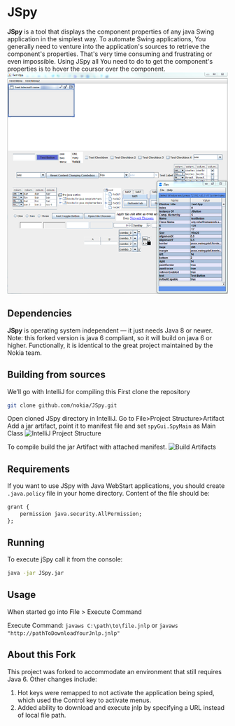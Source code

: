 # JSpy
**JSpy** is a tool that displays the component properties of any java Swing application in the simplest way. To automate Swing applications, You generally need to venture into the application's sources to retrieve the component's properties. That's very time consuming and frustrating or even impossible. Using JSpy all You need to do to get the component's properties is to hover the coursor over the component.
![](https://raw.githubusercontent.com/nokia/jspy/master/doc/img/jspy_big.png "JSpy Big")

## Dependencies
**JSpy** is operating system independent — it just needs Java 8 or newer.
Note: this forked version is java 6 compliant, so it will build on java 6 or higher.  Functionally, it is identical to the great project maintained by the Nokia team.

## Building from sources
We’ll go with IntelliJ for compiling this
First clone the repository

```sh
git clone github.com/nokia/JSpy.git
```

Open cloned JSpy directory in IntelliJ. Go to File\>Project Structure\>Artifact Add a jar artifact, point it to manifest file and set `spyGui.SpyMain` as Main Class
![](https://raw.githubusercontent.com/nokia/jspy/master/doc/img/project_structure.png "IntelliJ Project Structure")

To compile build the jar Artifact with attached manifest.
![](https://raw.githubusercontent.com/nokia/jspy/master/doc/img/build_artifacts.png "Build Artifacts")

## Requirements
If you want to use JSpy with Java WebStart applications, you should create `.java.policy` file in your home directory.
Content of the file should be:
```
grant {
    permission java.security.AllPermission;
};
```

## Running
To execute jSpy call it from the console:
```sh
java -jar JSpy.jar
```

## Usage
When started go into File \> Execute Command


Execute Command: `javaws C:\path\to\file.jnlp`
or `javaws "http://pathToDownloadYourJnlp.jnlp"`

## About this Fork
This project was forked to accommodate an environment that still requires Java 6.
Other changes include:
1. Hot keys were remapped to not activate the application being spied, which used the Control key to activate menus.
2. Added ability to download and execute jnlp by specifying a URL instead of local file path.

